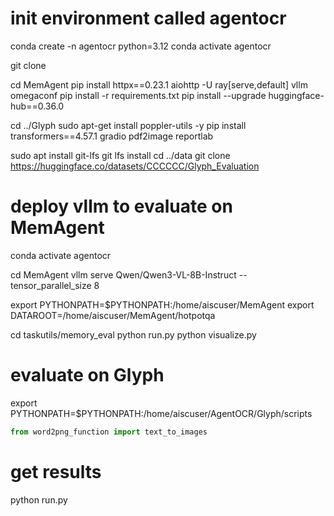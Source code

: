 # init environment called agentocr
conda create -n agentocr python=3.12
conda activate agentocr

git clone 

cd MemAgent
pip install httpx==0.23.1 aiohttp -U ray[serve,default] vllm omegaconf
pip install -r requirements.txt
pip install --upgrade huggingface-hub==0.36.0

cd ../Glyph
sudo apt-get install poppler-utils -y
pip install transformers==4.57.1 gradio pdf2image reportlab

sudo apt install git-lfs
git lfs install
cd ../data
git clone https://huggingface.co/datasets/CCCCCC/Glyph_Evaluation


# deploy vllm to evaluate on MemAgent
conda activate agentocr

cd MemAgent
vllm serve Qwen/Qwen3-VL-8B-Instruct --tensor_parallel_size 8

export PYTHONPATH=$PYTHONPATH:/home/aiscuser/MemAgent
export DATAROOT=/home/aiscuser/MemAgent/hotpotqa

cd taskutils/memory_eval
python run.py
python visualize.py

# evaluate on Glyph

export PYTHONPATH=$PYTHONPATH:/home/aiscuser/AgentOCR/Glyph/scripts

```python
from word2png_function import text_to_images

```



# get results
python run.py